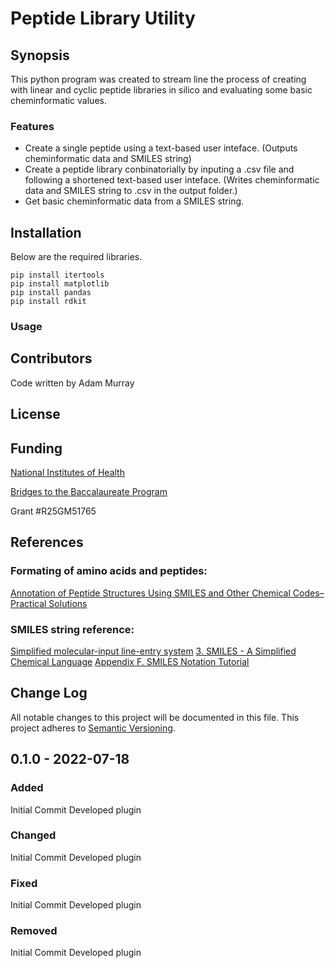 # Peptide Library Utility
## Synopsis
This python program was created to stream line the process of creating with linear and cyclic peptide libraries in silico and evaluating some basic cheminformatic values.

### Features
- Create a single peptide using a text-based user inteface. (Outputs cheminformatic data and SMILES string)
- Create a peptide library conbinatorially by inputing a .csv file and following a shortened text-based user inteface. (Writes cheminformatic data and SMILES string to .csv in the output folder.)
- Get basic cheminformatic data from a SMILES string.

## Installation
Below are the required libraries.
```
pip install itertools
pip install matplotlib
pip install pandas
pip install rdkit
```

### Usage

## Contributors
Code written by Adam Murray

## License

## Funding
[National Institutes of Health](https://www.nih.gov/)

[Bridges to the Baccalaureate Program](https://access.ucsc.edu/)

Grant #R25GM51765

## References
### Formating of amino acids and peptides:
[Annotation of Peptide Structures Using SMILES and Other Chemical Codes–Practical Solutions](https://www.ncbi.nlm.nih.gov/pmc/articles/PMC6149970/)

### SMILES string reference:
[Simplified molecular-input line-entry system](https://en.wikipedia.org/wiki/Simplified_molecular-input_line-entry_system)
[3. SMILES - A Simplified Chemical Language](https://www.daylight.com/dayhtml/doc/theory/theory.smiles.html)
[Appendix F. SMILES Notation Tutorial](https://www.epa.gov/sites/default/files/2015-05/documents/appendf.pdf)

## Change Log
All notable changes to this project will be documented in this file. This project adheres to [Semantic Versioning](https://semver.org/).

## 0.1.0 - 2022-07-18
### Added
Initial Commit
Developed plugin
### Changed
Initial Commit
Developed plugin
### Fixed
Initial Commit
Developed plugin
### Removed
Initial Commit
Developed plugin
